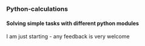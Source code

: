 ### Python-calculations
#### Solving simple tasks with different python modules
I am just starting - any feedback is very welcome
